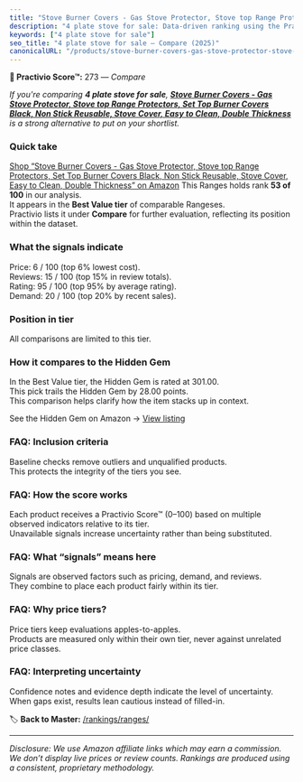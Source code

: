 ```yaml
---
title: "Stove Burner Covers - Gas Stove Protector, Stove top Range Protectors, Set Top Burner Covers Black, Non Stick Reusable, Stove Cover, Easy to Clean, Double Thickness"
description: "4 plate stove for sale: Data-driven ranking using the Practivio Score™. Positioned by quality, value, demand, findability, momentum."
keywords: ["4 plate stove for sale"]
seo_title: "4 plate stove for sale — Compare (2025)"
canonicalURL: "/products/stove-burner-covers-gas-stove-protector-stove-top-range-protectors-set-top-burner-covers-black-non-stick-reusable-stove-cover-easy-to-clean-double-thickness-B07MN3MK34/"
---
```


**🛒 Practivio Score™:** 273 — _Compare_


*If you're comparing **4 plate stove for sale**, **[Stove Burner Covers - Gas Stove Protector, Stove top Range Protectors, Set Top Burner Covers Black, Non Stick Reusable, Stove Cover, Easy to Clean, Double Thickness](https://www.amazon.com/dp/B07MN3MK34?tag=practivio-20)** is a strong alternative to put on your shortlist.*
### Quick take
[Shop “Stove Burner Covers - Gas Stove Protector, Stove top Range Protectors, Set Top Burner Covers Black, Non Stick Reusable, Stove Cover, Easy to Clean, Double Thickness” on Amazon](https://www.amazon.com/dp/B07MN3MK34?tag=practivio-20)
This Ranges holds rank **53 of 100** in our analysis.  
It appears in the **Best Value tier** of comparable Rangeses.  
Practivio lists it under **Compare** for further evaluation, reflecting its position within the dataset.

### What the signals indicate
Price: 6 / 100 (top 6% lowest cost).  
Reviews: 15 / 100 (top 15% in review totals).  
Rating: 95 / 100 (top 95% by average rating).  
Demand: 20 / 100 (top 20% by recent sales).

### Position in tier
All comparisons are limited to this tier.

### How it compares to the Hidden Gem
In the Best Value tier, the Hidden Gem is rated at 301.00.  
This pick trails the Hidden Gem by 28.00 points.  
This comparison helps clarify how the item stacks up in context.  

See the Hidden Gem on Amazon → [View listing](https://www.amazon.com/dp/B01MT0UL8N?tag=practivio-20)

### FAQ: Inclusion criteria
Baseline checks remove outliers and unqualified products.  
This protects the integrity of the tiers you see.

### FAQ: How the score works
Each product receives a Practivio Score™ (0–100) based on multiple observed indicators relative to its tier.  
Unavailable signals increase uncertainty rather than being substituted.

### FAQ: What “signals” means here
Signals are observed factors such as pricing, demand, and reviews.  
They combine to place each product fairly within its tier.

### FAQ: Why price tiers?
Price tiers keep evaluations apples-to-apples.  
Products are measured only within their own tier, never against unrelated price classes.

### FAQ: Interpreting uncertainty
Confidence notes and evidence depth indicate the level of uncertainty.  
When gaps exist, results lean cautious instead of filled-in.

<!-- Missing template for Compare/CompareWithinPriceClass -->


🏷️ **Back to Master:** [/rankings/ranges/](/rankings/ranges/)

---
_Disclosure: We use Amazon affiliate links which may earn a commission. We don’t display live prices or review counts. Rankings are produced using a consistent, proprietary methodology._
